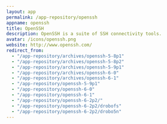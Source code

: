```yaml
---
layout: app
permalink: /app-repository/openssh
appname: openssh
title: OpenSSH
description: OpenSSH is a suite of SSH connectivity tools.
avatar: /icons/openssh.png
website: http://www.openssh.com/
redirect_from:
  - "/app-repository/archives/openssh-5-8p1"
  - "/app-repository/archives/openssh-5-8p2"
  - "/app-repository/archives/openssh-5-9p1"
  - "/app-repository/archives/openssh-6-0"
  - "/app-repository/archives/openssh-6-1"
  - "/app-repository/openssh-5-9p1"
  - "/app-repository/openssh-6-0"
  - "/app-repository/openssh-6-1"
  - "/app-repository/openssh-6-2p2/"
  - "/app-repository/openssh-6-2p2/drobofs"
  - "/app-repository/openssh-6-2p2/drobo5n"
---
```


